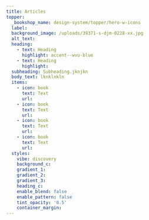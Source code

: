 ```yaml
---
title: Articles
topper:
  _bookshop_name: design-system/topper/hero-w-icons
  label:
  background_image: /uploads/39371-s-djm-0228-xx.jpg
  alt_text:
  heading:
    - text: Heading
      highlight: accent--wvu-blue
    - text: Heading
      highlight:
  subheading: Subheading.jknjkn
  body_text: lknklnkln
  items:
    - icon: book
      text: Text
      url:
    - icon: book
      text: Text
      url:
    - icon: book
      text: Text
      url:
    - icon: book
      text: Text
      url:
  styles:
    vibe: discovery
    background_c:
    gradient_1:
    gradient_2:
    gradient_3:
    heading_c:
    enable_blend: false
    enable_pattern: false
    tint_opacity: '0.5'
    container_margin:
---
```

